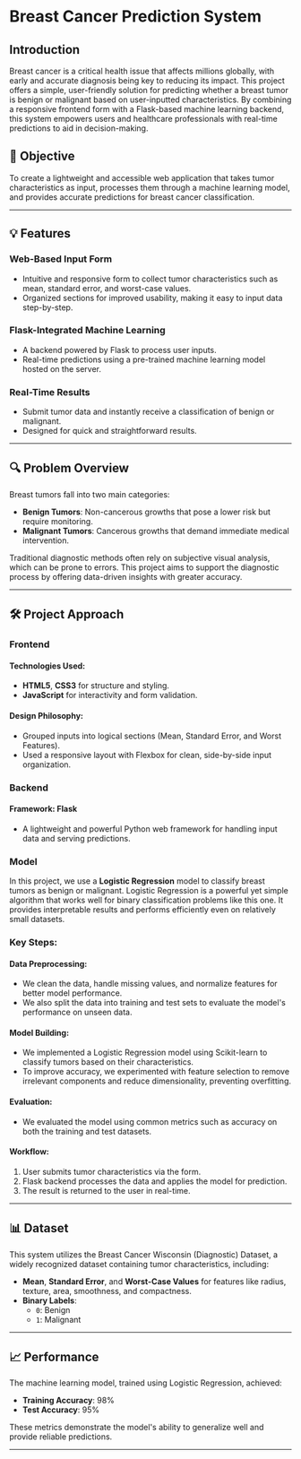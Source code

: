 # Breast Cancer Prediction System

## Introduction
Breast cancer is a critical health issue that affects millions globally, with early and accurate diagnosis being key to reducing its impact. This project offers a simple, user-friendly solution for predicting whether a breast tumor is benign or malignant based on user-inputted characteristics. By combining a responsive frontend form with a Flask-based machine learning backend, this system empowers users and healthcare professionals with real-time predictions to aid in decision-making.

## 🎯 Objective
To create a lightweight and accessible web application that takes tumor characteristics as input, processes them through a machine learning model, and provides accurate predictions for breast cancer classification.

---

## 💡 Features

### Web-Based Input Form
- Intuitive and responsive form to collect tumor characteristics such as mean, standard error, and worst-case values.
- Organized sections for improved usability, making it easy to input data step-by-step.

### Flask-Integrated Machine Learning
- A backend powered by Flask to process user inputs.
- Real-time predictions using a pre-trained machine learning model hosted on the server.

### Real-Time Results
- Submit tumor data and instantly receive a classification of benign or malignant.
- Designed for quick and straightforward results.


---

## 🔍 Problem Overview
Breast tumors fall into two main categories:

- **Benign Tumors**: Non-cancerous growths that pose a lower risk but require monitoring.
- **Malignant Tumors**: Cancerous growths that demand immediate medical intervention.

Traditional diagnostic methods often rely on subjective visual analysis, which can be prone to errors. This project aims to support the diagnostic process by offering data-driven insights with greater accuracy.

---

## 🛠️ Project Approach

### **Frontend**
#### Technologies Used:
- **HTML5**, **CSS3** for structure and styling.
- **JavaScript** for interactivity and form validation.

#### Design Philosophy:
- Grouped inputs into logical sections (Mean, Standard Error, and Worst Features).
- Used a responsive layout with Flexbox for clean, side-by-side input organization.

### **Backend**
#### Framework: Flask
- A lightweight and powerful Python web framework for handling input data and serving predictions.

### **Model**
In this project, we use a **Logistic Regression** model to classify breast tumors as benign or malignant. Logistic Regression is a powerful yet simple algorithm that works well for binary classification problems like this one. It provides interpretable results and performs efficiently even on relatively small datasets.

### Key Steps:

#### Data Preprocessing:
- We clean the data, handle missing values, and normalize features for better model performance.
- We also split the data into training and test sets to evaluate the model's performance on unseen data.

#### Model Building:
- We implemented a Logistic Regression model using Scikit-learn to classify tumors based on their characteristics.
- To improve accuracy, we experimented with feature selection to remove irrelevant components and reduce dimensionality, preventing overfitting.

#### Evaluation:
- We evaluated the model using common metrics such as accuracy on both the training and test datasets.


#### Workflow:
1. User submits tumor characteristics via the form.
2. Flask backend processes the data and applies the model for prediction.
3. The result is returned to the user in real-time.

---

## 📊 Dataset
This system utilizes the Breast Cancer Wisconsin (Diagnostic) Dataset, a widely recognized dataset containing tumor characteristics, including:

- **Mean**, **Standard Error**, and **Worst-Case Values** for features like radius, texture, area, smoothness, and compactness.
- **Binary Labels**:
  - `0`: Benign
  - `1`: Malignant

---

## 📈 Performance
The machine learning model, trained using Logistic Regression, achieved:

- **Training Accuracy**: 98%
- **Test Accuracy**: 95%

These metrics demonstrate the model's ability to generalize well and provide reliable predictions.

---
